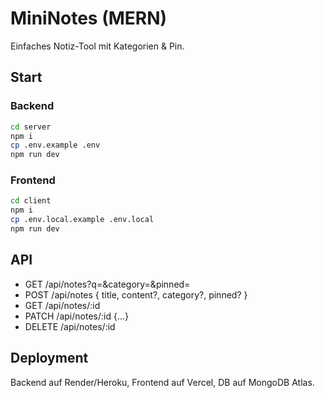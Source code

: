# MiniNotes (MERN)

Einfaches Notiz-Tool mit Kategorien & Pin.

## Start

### Backend
```bash
cd server
npm i
cp .env.example .env
npm run dev
```

### Frontend
```bash
cd client
npm i
cp .env.local.example .env.local
npm run dev
```

## API
- GET /api/notes?q=&category=&pinned=
- POST /api/notes { title, content?, category?, pinned? }
- GET /api/notes/:id
- PATCH /api/notes/:id {...}
- DELETE /api/notes/:id

## Deployment
Backend auf Render/Heroku, Frontend auf Vercel, DB auf MongoDB Atlas.
